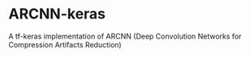 # ARCNN-keras
A tf-keras implementation of ARCNN (Deep Convolution Networks for Compression Artifacts Reduction) 
